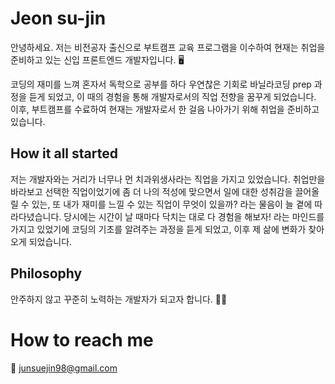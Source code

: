 # Jeon su-jin
안녕하세요. 저는 비전공자 출신으로 부트캠프 교육 프로그램을 이수하여 현재는 취업을 준비하고 있는 신입 프론트엔드 개발자입니다. 🖥

코딩의 재미를 느껴 혼자서 독학으로 공부를 하다 우연찮은 기회로 바닐라코딩 prep 과정을 듣게 되었고, 이 때의 경험을 통해 개발자로서의 직업 전향을 꿈꾸게 되었습니다. 
이후, 부트캠프를 수료하여 현재는 개발자로서 한 걸음 나아가기 위해 취업을 준비하고 있습니다.

## How it all started
저는 개발자와는 거리가 너무나 먼 치과위생사라는 직업을 가지고 있었습니다.
취업만을 바라보고 선택한 직업이었기에 좀 더 나의 적성에 맞으면서 일에 대한 성취감을 끌어올릴 수 있는, 또 내가 재미를 느낄 수 있는 직업이 무엇이 있을까? 라는 물음이 늘 곁에 따라다녔습니다.
당시에는 시간이 날 때마다 닥치는 대로 다 경험을 해보자! 라는 마인드를 가지고 있었기에 코딩의 기초를 알려주는 과정을 듣게 되었고, 이후 제 삶에 변화가 찾아오게 되었습니다.


## Philosophy
안주하지 않고 꾸준히 노력하는 개발자가 되고자 합니다. 🏃‍♀️


# How to reach me
💌 junsuejin98@gmail.com
